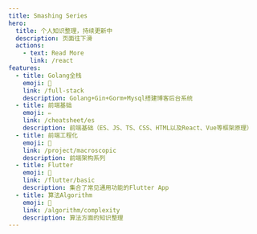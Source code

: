 ```yaml
---
title: Smashing Series
hero:
  title: 个人知识整理，持续更新中
  description: 页面往下滑
  actions:
    - text: Read More
      link: /react
features:
  - title: Golang全栈
    emoji: 🫘
    link: /full-stack
    description: Golang+Gin+Gorm+Mysql搭建博客后台系统
  - title: 前端基础
    emoji: ✏️
    link: /cheatsheet/es
    description: 前端基础（ES、JS、TS、CSS、HTML以及React、Vue等框架原理）
  - title: 前端工程化
    emoji: 🍼
    link: /project/macroscopic
    description: 前端架构系列
  - title: Flutter
    emoji: 🫘
    link: /flutter/basic
    description: 集合了常见通用功能的Flutter App
  - title: 算法Algorithm
    emoji: 🍆
    link: /algorithm/complexity
    description: 算法方面的知识整理
---
```

